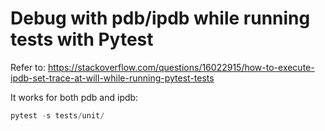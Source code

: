 # Debug with pdb/ipdb while running tests with Pytest

Refer to: https://stackoverflow.com/questions/16022915/how-to-execute-ipdb-set-trace-at-will-while-running-pytest-tests

It works for both pdb and ipdb:
```py
pytest -s tests/unit/
```
